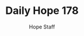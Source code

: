 ---
image: /assets/img/daily-hope-default-artwork.png
title: Daily Hope 178
number: 178
categories:
  - Daily Hope
author: Hope Staff
notes: Daily Hope 178
embed: >-
  <iframe style="border-radius:12px" src="https://open.spotify.com/embed/episode/78npf2k3BhmNUvViQ8hYcj?utm_source=generator" width="100%" height="152" frameBorder="0" allowfullscreen="" allow="autoplay; clipboard-write; encrypted-media; fullscreen; picture-in-picture" loading="lazy"></iframe>
---